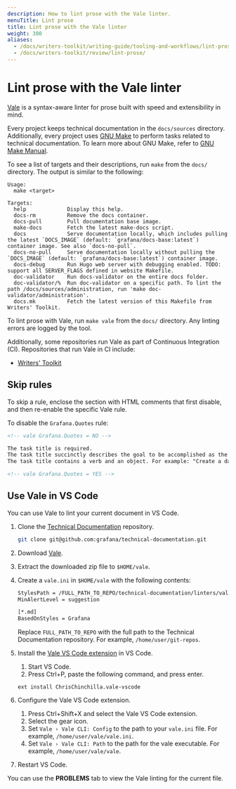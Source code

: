 ```yaml
---
description: How to lint prose with the Vale linter.
menuTitle: Lint prose
title: Lint prose with the Vale linter
weight: 300
aliases:
  - /docs/writers-toolkit/writing-guide/tooling-and-workflows/lint-prose/
  - /docs/writers-toolkit/review/lint-prose/
---
```


# Lint prose with the Vale linter

[Vale](https://github.com/errata-ai/vale) is a syntax-aware linter for prose built with speed and extensibility in mind.

Every project keeps technical documentation in the `docs/sources` directory.
Additionally, every project uses [GNU Make](https://www.gnu.org/software/make/) to perform tasks related to technical documentation.
To learn more about GNU Make, refer to [GNU Make Manual](https://www.gnu.org/software/make/manual/).

To see a list of targets and their descriptions, run `make` from the `docs/` directory.
The output is similar to the following:

```console
Usage:
  make <target>

Targets:
  help             Display this help.
  docs-rm          Remove the docs container.
  docs-pull        Pull documentation base image.
  make-docs        Fetch the latest make-docs script.
  docs             Serve documentation locally, which includes pulling the latest `DOCS_IMAGE` (default: `grafana/docs-base:latest`) container image. See also `docs-no-pull`.
  docs-no-pull     Serve documentation locally without pulling the `DOCS_IMAGE` (default: `grafana/docs-base:latest`) container image.
  docs-debug       Run Hugo web server with debugging enabled. TODO: support all SERVER_FLAGS defined in website Makefile.
  doc-validator    Run docs-validator on the entire docs folder.
  doc-validator/%  Run doc-validator on a specific path. To lint the path /docs/sources/administration, run 'make doc-validator/administration'.
  docs.mk          Fetch the latest version of this Makefile from Writers' Toolkit.
```

To lint prose with Vale, run `make vale` from the `docs/` directory.
Any linting errors are logged by the tool.

Additionally, some repositories run Vale as part of Continuous Integration (CI).
Repositories that run Vale in CI include:

- [Writers' Toolkit](https://github.com/grafana/writers-toolkit)

## Skip rules

To skip a rule, enclose the section with HTML comments that first disable, and then re-enable the specific Vale rule.

To disable the `Grafana.Quotes` rule:

```markdown
<!-- vale Grafana.Quotes = NO -->

The task title is required.
The task title succinctly describes the goal to be accomplished as the result of following the instruction.
The task title contains a verb and an object. For example: "Create a dashboard".

<!-- vale Grafana.Quotes = YES -->
```

## Use Vale in VS Code

You can use Vale to lint your current document in VS Code.

1. Clone the [Technical Documentation](https://github.com/grafana/technical-documentation) repository.

   ```bash
   git clone git@github.com:grafana/technical-documentation.git
   ```

1. Download [Vale](https://github.com/errata-ai/vale/releases).
1. Extract the downloaded zip file to `$HOME/vale`.
1. Create a `vale.ini` in `$HOME/vale` with the following contents:

   ```bash
   StylesPath = /FULL_PATH_TO_REPO/technical-documentation/linters/vale
   MinAlertLevel = suggestion

   [*.md]
   BasedOnStyles = Grafana
   ```

   Replace `FULL_PATH_TO_REPO` with the full path to the Technical Documentation repository. For example, `/home/user/git-repos`.

1. Install the [Vale VS Code extension](https://marketplace.visualstudio.com/items?itemName=chrischinchilla.vale-vscode) in VS Code.

   1. Start VS Code.
   1. Press Ctrl+P, paste the following command, and press enter.

   ```
   ext install ChrisChinchilla.vale-vscode
   ```

1. Configure the Vale VS Code extension.

   1. Press Ctrl+Shift+X and select the Vale VS Code extension.
   1. Select the gear icon.
   1. Set `Vale › Vale CLI: Config` to the path to your `vale.ini` file. For example, `/home/user/vale/vale.ini`.
   1. Set `Vale › Vale CLI: Path` to the path for the vale executable. For example, `/home/user/vale/vale`.

1. Restart VS Code.

You can use the **PROBLEMS** tab to view the Vale linting for the current file.